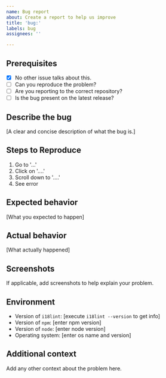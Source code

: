 ```yaml
---
name: Bug report
about: Create a report to help us improve
title: 'bug:'
labels: bug
assignees: ''

---
```


## Prerequisites
- [x] No other issue talks about this.
- [ ] Can you reproduce the problem?
- [ ] Are you reporting to the correct repository?
- [ ] Is the bug present on the latest release?

## Describe the bug
[A clear and concise description of what the bug is.]

## Steps to Reproduce
1. Go to '...'
2. Click on '....'
3. Scroll down to '....'
4. See error

## Expected behavior

[What you expected to happen]

## Actual behavior

[What actually happened]

## Screenshots
If applicable, add screenshots to help explain your problem.

## Environment
 - Version of `i18lint`: [execute `i18lint --version` to get info]
 - Version of `npm`: [enter npm version]
 - Version of `node`: [enter node version]
 - Operating system: [enter os name and version]

## Additional context
Add any other context about the problem here.
